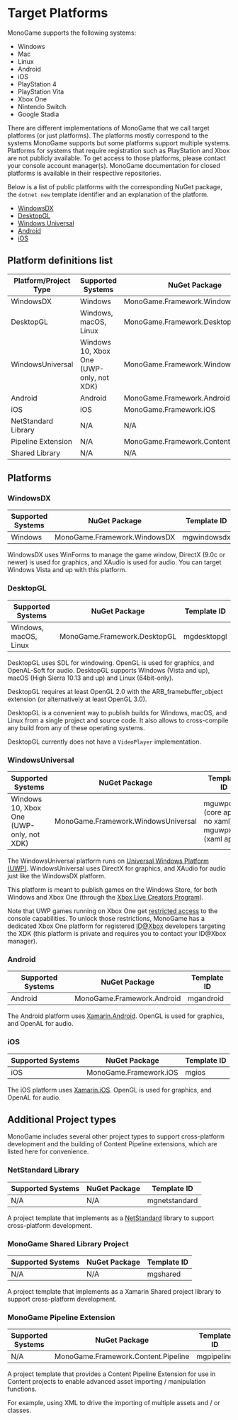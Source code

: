 # Target Platforms

MonoGame supports the following systems:

- Windows
- Mac
- Linux
- Android
- iOS
- PlayStation 4
- PlayStation Vita
- Xbox One
- Nintendo Switch
- Google Stadia

There are different implementations of MonoGame that we call target platforms (or just platforms).
The platforms mostly correspond to the systems MonoGame supports but some platforms support multiple systems. Platforms for systems that require registration such as PlayStation and Xbox are not publicly available. To get access to those platforms, please contact your console account manager(s). MonoGame documentation for closed platforms is available in their respective repositories.

Below is a list of public platforms with the corresponding NuGet package, the `dotnet new` template identifier and an explanation of the platform.

- [WindowsDX](#windowsdx)
- [DesktopGL](#desktopgl)
- [Windows Universal](#windowsuniversal)
- [Android](#android)
- [iOS](#ios)

## Platform definitions list

| **Platform/Project Type** |**Supported Systems**|**NuGet Package**|**Template ID**|
|-|-|-|-|
| WindowsDX | Windows | MonoGame.Framework.WindowsDX | mgwindowsdx |
| DesktopGL | Windows, macOS, Linux | MonoGame.Framework.DesktopGL | mgdesktopgl |
| WindowsUniversal | Windows 10, Xbox One (UWP-only, not XDK) | MonoGame.Framework.WindowsUniversal | mguwpcore (core app, no xaml), mguwpxaml (xaml app) |
| Android |Android | MonoGame.Framework.Android | mgandroid |
| iOS | iOS | MonoGame.Framework.iOS | mgios |
| NetStandard Library | N/A | N/A | mgnetstandard |
| Pipeline Extension | N/A | MonoGame.Framework.Content.Pipeline | mgpipeline |
| Shared Library | N/A | N/A | mgshared |

## Platforms

### WindowsDX

|**Supported Systems**|**NuGet Package**|**Template ID**|
|-|-|-|
| Windows | MonoGame.Framework.WindowsDX | mgwindowsdx |

WindowsDX uses WinForms to manage the game window, DirectX (9.0c or newer) is used for graphics, and XAudio is used for audio. You can target Windows Vista and up with this platform.

### DesktopGL

|**Supported Systems**|**NuGet Package**|**Template ID**|
|-|-|-|
| Windows, macOS, Linux | MonoGame.Framework.DesktopGL | mgdesktopgl |

DesktopGL uses SDL for windowing. OpenGL is used for graphics, and OpenAL-Soft for audio. DesktopGL supports Windows (Vista and up), macOS (High Sierra 10.13 and up) and Linux (64bit-only).

DesktopGL requires at least OpenGL 2.0 with the ARB_framebuffer_object extension (or alternatively at least OpenGL 3.0).

DesktopGL is a convenient way to publish builds for Windows, macOS, and Linux from a single project and source code. It also allows to cross-compile any build from any of these operating systems.

DesktopGL currently does not have a `VideoPlayer` implementation.

### WindowsUniversal

|**Supported Systems**|**NuGet Package**|**Template ID**|
|-|-|-|
| Windows 10, Xbox One (UWP-only, not XDK) | MonoGame.Framework.WindowsUniversal | mguwpcore (core app, no xaml), mguwpxaml (xaml app) |

The WindowsUniversal platform runs on [Universal Windows Platform (UWP)](https://docs.microsoft.com/en-us/windows/uwp/get-started/universal-application-platform-guide).
WindowsUniversal uses DirectX for graphics, and XAudio for audio just like the WindowsDX platform.

This platform is meant to publish games on the Windows Store, for both Windows and Xbox One (through the [Xbox Live Creators Program](https://www.xbox.com/en-US/developers/creators-program)).

Note that UWP games running on Xbox One get [restricted access](https://docs.microsoft.com/en-us/windows/uwp/xbox-apps/system-resource-allocation) to the console capabilities. To unlock those restrictions, MonoGame has a dedicated Xbox One platform for registered [ID@Xbox](https://www.xbox.com/en-US/Developers/id) developers targeting the XDK (this platform is private and requires you to contact your ID@Xbox manager).

### Android

|**Supported Systems**|**NuGet Package**|**Template ID**|
|-|-|-|
|Android | MonoGame.Framework.Android | mgandroid |

The Android platform uses [Xamarin.Android](https://docs.microsoft.com/en-us/xamarin/android/).
OpenGL is used for graphics, and OpenAL for audio.

### iOS

|**Supported Systems**|**NuGet Package**|**Template ID**|
|-|-|-|
| iOS | MonoGame.Framework.iOS | mgios |

The iOS platform uses [Xamarin.iOS](https://docs.microsoft.com/en-us/xamarin/ios/).
OpenGL is used for graphics, and OpenAL for audio.

## Additional Project types

MonoGame includes several other project types to support cross-platform development and the building of Content Pipeline extensions, which are listed here for convenience.

### NetStandard Library

|**Supported Systems**|**NuGet Package**|**Template ID**|
|-|-|-|
| N/A | N/A | mgnetstandard |

A project template that implements as a [NetStandard](https://docs.microsoft.com/en-us/dotnet/standard/net-standard) library to support cross-platform development.

### MonoGame Shared Library Project

|**Supported Systems**|**NuGet Package**|**Template ID**|
|-|-|-|
| N/A | N/A | mgshared |

A project template that implements as a Xamarin Shared project library to support cross-platform development.

### MonoGame Pipeline Extension

|**Supported Systems**|**NuGet Package**|**Template ID**|
|-|-|-|
| N/A | MonoGame.Framework.Content.Pipeline | mgpipeline |

A project template that provides a Content Pipeline Extension for use in Content projects to enable advanced asset importing / manipulation functions.

For example, using XML to drive the importing of multiple assets and / or classes.
